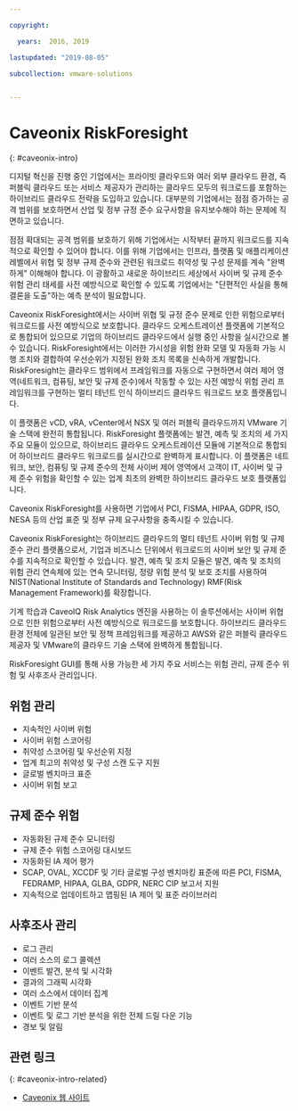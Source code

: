 ```yaml
---

copyright:

  years:  2016, 2019

lastupdated: "2019-08-05"

subcollection: vmware-solutions


---
```


# Caveonix RiskForesight
{: #caveonix-intro}

디지털 혁신을 진행 중인 기업에서는 프라이빗 클라우드와 여러 외부 클라우드 환경, 즉 퍼블릭 클라우드 또는 서비스 제공자가 관리하는 클라우드 모두의 워크로드를 포함하는 하이브리드 클라우드 전략을 도입하고 있습니다. 대부분의 기업에서는 점점 증가하는 공격 범위를 보호하면서 산업 및 정부 규정 준수 요구사항을 유지보수해야 하는 문제에 직면하고 있습니다.

점점 확대되는 공격 범위를 보호하기 위해 기업에서는 시작부터 끝까지 워크로드를 지속적으로 확인할 수 있어야 합니다. 이를 위해 기업에서는 인프라, 플랫폼 및 애플리케이션 레벨에서 위협 및 정부 규제 준수와 관련된 워크로드 취약성 및 구성 문제를 계속 "완벽하게" 이해해야 합니다. 이 광활하고 새로운 하이브리드 세상에서 사이버 및 규제 준수 위험 관리 태세를 사전 예방식으로 확인할 수 있도록 기업에서는 "단편적인 사실을 통해 결론을 도출"하는 예측 분석이 필요합니다.

Caveonix RiskForesight에서는 사이버 위협 및 규정 준수 문제로 인한 위험으로부터 워크로드를 사전 예방식으로 보호합니다. 클라우드 오케스트레이션 플랫폼에 기본적으로 통합되어 있으므로 기업의 하이브리드 클라우드에서 실행 중인 사항을 실시간으로 볼 수 있습니다. RiskForesight에서는 이러한 가시성을 위험 완화 모델 및 자동화 가능 시행 조치와 결합하여 우선순위가 지정된 완화 조치 목록을 신속하게 개발합니다. RiskForesight는 클라우드 범위에서 프레임워크를 자동으로 구현하면서 여러 제어 영역(네트워크, 컴퓨팅, 보안 및 규제 준수)에서 작동할 수 있는 사전 예방식 위험 관리 프레임워크를 구현하는 멀티 테넌트 인식 하이브리드 클라우드 워크로드 보호 플랫폼입니다.

이 플랫폼은 vCD, vRA, vCenter에서 NSX 및 여러 퍼블릭 클라우드까지 VMware 기술 스택에 완전히 통합됩니다. RiskForesight 플랫폼에는 발견, 예측 및 조치의 세 가지 주요 모듈이 있으므로, 하이브리드 클라우드 오케스트레이션 모듈에 기본적으로 통합되어 하이브리드 클라우드 워크로드를 실시간으로 완벽하게 표시합니다. 이 플랫폼은 네트워크, 보안, 컴퓨팅 및 규제 준수의 전체 사이버 제어 영역에서 고객이 IT, 사이버 및 규제 준수 위험을 확인할 수 있는 업계 최초의 완벽한 하이브리드 클라우드 보호 플랫폼입니다.

Caveonix RiskForesight를 사용하면 기업에서 PCI, FISMA, HIPAA, GDPR, ISO, NESA 등의 산업 표준 및 정부 규제 요구사항을 충족시킬 수 있습니다.

Caveonix RiskForesight는 하이브리드 클라우드의 멀티 테넌트 사이버 위험 및 규제 준수 관리 플랫폼으로서, 기업과 비즈니스 단위에서 워크로드의 사이버 보안 및 규제 준수를 지속적으로 확인할 수 있습니다. 발견, 예측 및 조치 모듈은 발견, 예측 및 조치의 위험 관리 연속체에 있는 연속 모니터링, 정량 위험 분석 및 보호 조치를 사용하여 NIST(National Institute of Standards and Technology) RMF(Risk Management Framework)를 확장합니다.

기계 학습과 CaveoIQ Risk Analytics 엔진을 사용하는 이 솔루션에서는 사이버 위협으로 인한 위험으로부터 사전 예방식으로 워크로드를 보호합니다. 하이브리드 클라우드 환경 전체에 일관된 보안 및 정책 프레임워크를 제공하고 AWS와 같은 퍼블릭 클라우드 제공자 및 VMware의 클라우드 기술 스택에 완벽하게 통합됩니다.

RiskForesight GUI를 통해 사용 가능한 세 가지 주요 서비스는 위험 관리, 규제 준수 위험 및 사후조사 관리입니다.

## 위험 관리

- 지속적인 사이버 위험
- 사이버 위험 스코어링
- 취약성 스코어링 및 우선순위 지정
- 업계 최고의 취약성 및 구성 스캔 도구 지원
- 글로벌 벤치마크 표준
- 사이버 위험 보고

## 규제 준수 위험

- 자동화된 규제 준수 모니터링
- 규제 준수 위험 스코어링 대시보드
- 자동화된 IA 제어 평가
- SCAP, OVAL, XCCDF 및 기타 글로벌 구성 벤치마킹 표준에 따른 PCI, FISMA, FEDRAMP, HIPAA, GLBA, GDPR, NERC CIP 보고서 지원
- 지속적으로 업데이트하고 맵핑된 IA 제어 및 표준 라이브러리

## 사후조사 관리

- 로그 관리
- 여러 소스의 로그 콜렉션
- 이벤트 발견, 분석 및 시각화
- 결과의 그래픽 시각화
- 여러 소스에서 데이터 집계
- 이벤트 기반 분석
- 이벤트 및 로그 기반 분석을 위한 전체 드릴 다운 기능
- 경보 및 알림

## 관련 링크
{: #caveonix-intro-related}

* [Caveonix 웹 사이트](https://www.caveonix.com)
